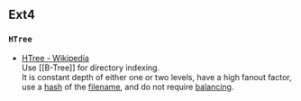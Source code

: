 ## Ext4

### `HTree`
- [HTree - Wikipedia](https://en.wikipedia.org/wiki/HTree)  
Use [[B-Tree]] for directory indexing.  
It is constant depth of either one or two levels, have a high fanout factor, use a [hash](https://en.wikipedia.org/wiki/Hash_table "Hash table") of the [filename](https://en.wikipedia.org/wiki/Filename "Filename"), and do not require [balancing](https://en.wikipedia.org/wiki/Balanced_tree "Balanced tree").
